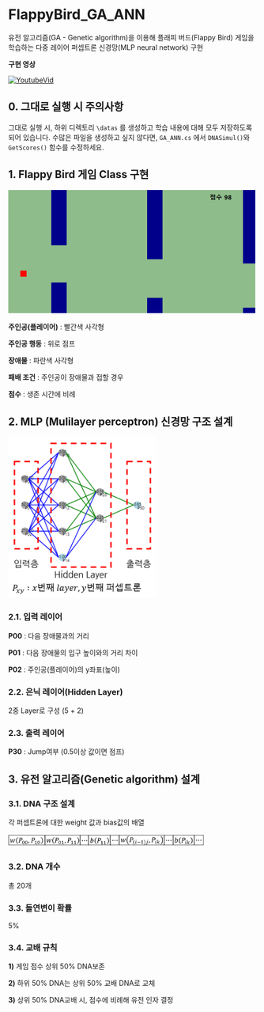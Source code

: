 # FlappyBird_GA_ANN
유전 알고리즘(GA - Genetic algorithm)을 이용해 플래피 버드(Flappy Bird) 게임을 학습하는 다중 레이어 퍼셉트론 신경망(MLP neural network) 구현


**구현 영상**

[![YoutubeVid](http://img.youtube.com/vi/QU11EOXkaB4/0.jpg)](http://www.youtube.com/watch?v=QU11EOXkaB4)


## 0. 그대로 실행 시 주의사항
그대로 실행 시, 하위 디렉토리 ```\datas``` 를 생성하고 학습 내용에 대해 모두 저장하도록 되어 있습니다.
수많은 파일을 생성하고 싶지 않다면, ```GA_ANN.cs``` 에서 ```DNASimul()```와 ```GetScores()``` 함수를 수정하세요.

## 1. Flappy Bird 게임 Class 구현
<img src="./images/FlappyBird구현.png" alt="FlappyBird" width="500"/>

**주인공(플레이어)** : 빨간색 사각형

**주인공 행동** : 위로 점프

**장애물** : 파란색 사각형

**패배 조건** : 주인공이 장애물과 접할 경우

**점수** : 생존 시간에 비례

## 2. MLP (Mulilayer perceptron) 신경망 구조 설계
<img src="./images/MLP구조.png" alt="MLPNeuralNetworkStructure" width="300"/>

### 2.1. 입력 레이어

**P00** : 다음 장애물과의 거리

**P01** : 다음 장애물의 입구 높이와의 거리 차이

**P02** : 주인공(플레이어)의 y좌표(높이)


### 2.2. 은닉 레이어(Hidden Layer)

2중 Layer로 구성 (5 + 2)


### 2.3. 출력 레이어

**P30** : Jump여부 (0.5이상 값이면 점프)

## 3. 유전 알고리즘(Genetic algorithm) 설계

### 3.1. DNA 구조 설계

각 퍼셉트론에 대한 weight 값과 bias값의 배열

<img src="./images/structure%20of%20dna.png" alt="DNAstructure" width="400"/>

### 3.2. DNA 개수
총 20개

### 3.3. 돌연변이 확률
5%

### 3.4. 교배 규칙

**1)** 게임 점수 상위 50% DNA보존

**2)** 하위 50% DNA는 상위 50% 교배 DNA로 교체

**3)** 상위 50% DNA교배 시, 점수에 비례해 유전 인자 결정
